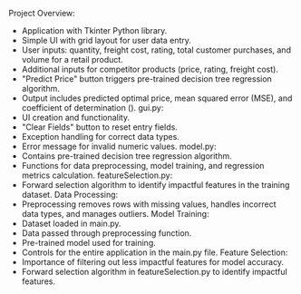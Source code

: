 Project Overview:
  - Application with Tkinter Python library.
  - Simple UI with grid layout for user data entry.
  - User inputs: quantity, freight cost, rating, total customer purchases, and volume for a retail product.
  - Additional inputs for competitor products (price, rating, freight cost).
  - "Predict Price" button triggers pre-trained decision tree regression algorithm.
  - Output includes predicted optimal price, mean squared error (MSE), and coefficient of determination ().
gui.py:
  - UI creation and functionality.
  - "Clear Fields" button to reset entry fields.
  - Exception handling for correct data types.
  - Error message for invalid numeric values.
model.py:
  - Contains pre-trained decision tree regression algorithm.
  - Functions for data preprocessing, model training, and regression metrics calculation.
featureSelection.py:
  - Forward selection algorithm to identify impactful features in the training dataset.
Data Processing:
  - Preprocessing removes rows with missing values, handles incorrect data types, and manages outliers.
Model Training:
  - Dataset loaded in main.py.
  - Data passed through preprocessing function.
  - Pre-trained model used for training.
  - Controls for the entire application in the main.py file.
Feature Selection:
  - Importance of filtering out less impactful features for model accuracy.
  - Forward selection algorithm in featureSelection.py to identify impactful features.
